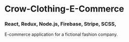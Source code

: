 # Crow-Clothing-E-Commerce

### React, Redux, Node.js, Firebase, Stripe, SCSS,

E-commerce application for a fictional fashion company.

